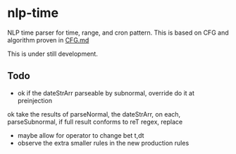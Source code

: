 # nlp-time
NLP time parser for time, range, and cron pattern. This is based on CFG and algorithm proven in [CFG.md](./CFG.md)

This is under still development.

## Todo

- ok if the dateStrArr parseable by subnormal, override
do it at preinjection

ok take the results of parseNormal, the dateStrArr, on each, parseSubnormal, if full result conforms to reT regex, replace

- maybe allow for operator to change bet t,dt
- observe the extra smaller rules in the new production rules

